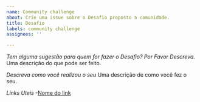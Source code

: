 ```yaml
---
name: Community challenge
about: Crie uma issue sobre o Desafio proposto a comunidade.
title: Desafio
labels: community challenge
assignees: ''

---
```


*Tem alguma sugestão para quem for fazer o Desafio? Por Favor Descreva.*
Uma descrição do que pode ser feito.

*Descreva como você realizou o seu*
Uma descrição de como você fez o seu.

*Links Uteis*
-[Nome do link](URL)
